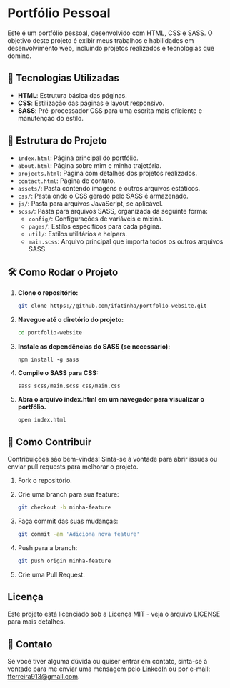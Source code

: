 # Portfólio Pessoal

Este é um portfólio pessoal, desenvolvido com HTML, CSS e SASS. O objetivo deste projeto é exibir meus trabalhos e habilidades em desenvolvimento web, incluindo projetos realizados e tecnologias que domino.

## 🚀 Tecnologias Utilizadas

- **HTML**: Estrutura básica das páginas.
- **CSS**: Estilização das páginas e layout responsivo.
- **SASS**: Pré-processador CSS para uma escrita mais eficiente e manutenção do estilo.

## 📂 Estrutura do Projeto

- `index.html`: Página principal do portfólio.
- `about.html`: Página sobre mim e minha trajetória.
- `projects.html`: Página com detalhes dos projetos realizados.
- `contact.html`: Página de contato.
- `assets/`: Pasta contendo imagens e outros arquivos estáticos.
- `css/`: Pasta onde o CSS gerado pelo SASS é armazenado.
- `js/`: Pasta para arquivos JavaScript, se aplicável.
- `scss/`: Pasta para arquivos SASS, organizada da seguinte forma:
  - `config/`: Configurações de variáveis e mixins.
  - `pages/`: Estilos específicos para cada página.
  - `util/`: Estilos utilitários e helpers.
  - `main.scss`: Arquivo principal que importa todos os outros arquivos SASS.

## 🛠️ Como Rodar o Projeto

1. **Clone o repositório:**

   ```bash
   git clone https://github.com/ifatinha/portfolio-website.git
   ```

2. **Navegue até o diretório do projeto:**
    ```bash
   cd portfolio-website
   ```

3. **Instale as dependências do SASS (se necessário):**
    ```
    npm install -g sass
    ```

3. **Compile o SASS para CSS:**
    ```
    sass scss/main.scss css/main.css
    ```

4. **Abra o arquivo index.html em um navegador para visualizar o portfólio.**
    ```
    open index.html
    ```

## 📖 Como Contribuir

Contribuições são bem-vindas! Sinta-se à vontade para abrir issues ou enviar pull requests para melhorar o projeto.

1. Fork o repositório.
2. Crie uma branch para sua feature:

    ```bash
    git checkout -b minha-feature
    ```

3. Faça commit das suas mudanças:

    ```bash
    git commit -am 'Adiciona nova feature'
    ```

4. Push para a branch:

    ```bash
    git push origin minha-feature
    ```

5. Crie uma Pull Request.

## Licença

Este projeto está licenciado sob a Licença MIT - veja o arquivo [LICENSE](LICENSE) para mais detalhes.

## 📧 Contato

Se você tiver alguma dúvida ou quiser entrar em contato, sinta-se à vontade para me enviar uma mensagem pelo [LinkedIn](https://www.linkedin.com/in/ifatima14/) ou por e-mail: [fferreira913@gmail.com](mailto:fferreira913@gmail.com).
